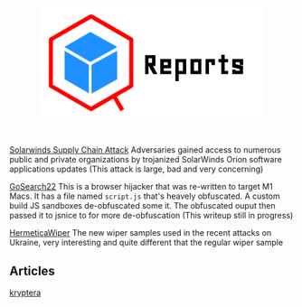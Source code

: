 <p align="center"> <img src="https://raw.githubusercontent.com/qeeqbox/APT-Malware-Reports-Set-1//master/readme/reportslogo.png"></p>

#
[Solarwinds Supply Chain Attack](https://github.com/qeeqbox/reports/blob/main/solarwinds/report.md) Adversaries gained access to numerous public and private organizations by trojanized SolarWinds Orion software applications updates (This attack is large, bad and very concerning)

[GoSearch22](https://github.com/qeeqbox/reports/blob/main/GoSearch22/script.js_deobfuscated.md) This is a browser hijacker that was re-written to target M1 Macs. It has a file named `script.js` that's heavely obfuscated. A custom build JS sandboxes de-obfuscated some it. The obfuscated ouput then passed it to jsnice to for more de-obfuscation (This writeup still in progress)

[HermeticaWiper](https://github.com/qeeqbox/reports/tree/main/HermeticaWiper) The new wiper samples used in the recent attacks on Ukraine, very interesting and quite different that the regular wiper sample

## Articles
[kryptera](https://kryptera.se/t/solarwinds-orion/)

